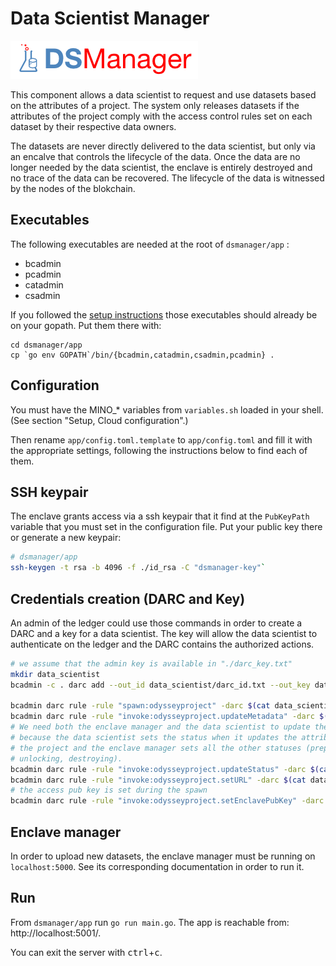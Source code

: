 # Data Scientist Manager

![DSM logo](assets/dsm-logo.png)

This component allows a data scientist to request and use datasets based on the
attributes of a project. The system only releases datasets if the attributes of
the project comply with the access control rules set on each dataset by their
respective data owners.

The datasets are never directly delivered to the data scientist, but only via an
encalve that controls the lifecycle of the data. Once the data are no longer
needed by the data scientist, the enclave is entirely destroyed and no trace of
the data can be recovered. The lifecycle of the data is witnessed by the nodes
of the blokchain.

## Executables

The following executables are needed at the root of `dsmanager/app` :

- bcadmin
- pcadmin
- catadmin
- csadmin

If you followed the [setup instructions](setup.md#generate-the-executables)
those executables should already be on your gopath. Put them there with:

```
cd dsmanager/app
cp `go env GOPATH`/bin/{bcadmin,catadmin,csadmin,pcadmin} .
```

## Configuration

You must have the MINO_* variables from `variables.sh` loaded in your shell.
(See section "Setup, Cloud configuration".)

Then rename `app/config.toml.template` to `app/config.toml` and fill it
with the appropriate settings, following the instructions below to find
each of them.

## SSH keypair

The enclave grants access via a ssh keypair that it find at the `PubKeyPath`
variable that you must set in the configuration file. Put your public key there
or generate a new keypair:

```bash
# dsmanager/app
ssh-keygen -t rsa -b 4096 -f ./id_rsa -C "dsmanager-key"`
```

## Credentials creation (DARC and Key)

An admin of the ledger could use those commands in order to create a DARC and a
key for a data scientist. The key will allow the data scientist to authenticate
on the ledger and the DARC contains the authorized actions.

```bash
# we assume that the admin key is available in "./darc_key.txt"
mkdir data_scientist
bcadmin -c . darc add --out_id data_scientist/darc_id.txt --out_key data_scientist/darc_key.txt --desc "DARC for the data scientist"  --unrestricted

bcadmin darc rule -rule "spawn:odysseyproject" -darc $(cat data_scientist/darc_id.txt) -sign $(cat data_scientist/darc_key.txt) -identity $(cat data_scientist/darc_key.txt)
bcadmin darc rule -rule "invoke:odysseyproject.updateMetadata" -darc $(cat data_scientist/darc_id.txt) -sign $(cat data_scientist/darc_key.txt) -identity $(cat data_scientist/darc_key.txt)
# We need both the enclave manager and the data scientist to update the status
# because the data scientist sets the status when it updates the attributes of
# the project and the enclave manager sets all the other statuses (preparing,
# unlocking, destroying).
bcadmin darc rule -rule "invoke:odysseyproject.updateStatus" -darc $(cat data_scientist/darc_id.txt) -sign $(cat data_scientist/darc_key.txt) -identity "$(cat darc_key.txt) | $(cat data_scientist/darc_key.txt)" --replace
bcadmin darc rule -rule "invoke:odysseyproject.setURL" -darc $(cat data_scientist/darc_id.txt) -sign $(cat data_scientist/darc_key.txt) -identity $(cat darc_key.txt)
# the access pub key is set during the spawn
bcadmin darc rule -rule "invoke:odysseyproject.setEnclavePubKey" -darc $(cat data_scientist/darc_id.txt) -sign $(cat data_scientist/darc_key.txt) -identity $(cat darc_key.txt)
```

## Enclave manager

In order to upload new datasets, the enclave manager must be running on
`localhost:5000`. See its corresponding documentation in order to run
it.


## Run

From `dsmanager/app` run `go run main.go`. The app is reachable from:
http://localhost:5001/.

You can exit the server with <kbd>ctrl</kbd>+<kbd>c</kbd>.